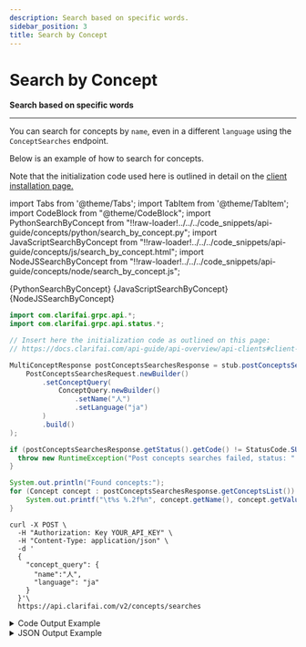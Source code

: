 ```yaml
---
description: Search based on specific words.
sidebar_position: 3
title: Search by Concept
---
```


# Search by Concept

**Search based on specific words**
<hr />

You can search for concepts by `name`, even in a different `language` using the `ConceptSearches` endpoint.

Below is an example of how to search for concepts.

Note that the initialization code used here is outlined in detail on the [client installation page.](https://docs.clarifai.com/api-guide/api-overview/api-clients/#client-installation-instructions)


import Tabs from '@theme/Tabs';
import TabItem from '@theme/TabItem';
import CodeBlock from "@theme/CodeBlock";
import PythonSearchByConcept from "!!raw-loader!../../../code_snippets/api-guide/concepts/python/search_by_concept.py";
import JavaScriptSearchByConcept from "!!raw-loader!../../../code_snippets/api-guide/concepts/js/search_by_concept.html";
import NodeJSSearchByConcept from "!!raw-loader!../../../code_snippets/api-guide/concepts/node/search_by_concept.js";

<Tabs>

<TabItem value="python" label="Python">
    <CodeBlock className="language-python">{PythonSearchByConcept}</CodeBlock>
</TabItem>

<TabItem value="js_rest" label="JavaScript (REST)">
    <CodeBlock className="language-javascript">{JavaScriptSearchByConcept}</CodeBlock>
</TabItem>

<TabItem value="nodejs" label="NodeJS">
    <CodeBlock className="language-javascript">{NodeJSSearchByConcept}</CodeBlock>
</TabItem>

<TabItem value="java" label="Java">

```java
import com.clarifai.grpc.api.*;
import com.clarifai.grpc.api.status.*;

// Insert here the initialization code as outlined on this page:
// https://docs.clarifai.com/api-guide/api-overview/api-clients#client-installation-instructions

MultiConceptResponse postConceptsSearchesResponse = stub.postConceptsSearches(
    PostConceptsSearchesRequest.newBuilder()
        .setConceptQuery(
            ConceptQuery.newBuilder()
                .setName("人")
                .setLanguage("ja")
        )
        .build()
);

if (postConceptsSearchesResponse.getStatus().getCode() != StatusCode.SUCCESS) {
  throw new RuntimeException("Post concepts searches failed, status: " + postConceptsSearchesResponse.getStatus());
}

System.out.println("Found concepts:");
for (Concept concept : postConceptsSearchesResponse.getConceptsList()) {
    System.out.printf("\t%s %.2f%n", concept.getName(), concept.getValue());
}
```
</TabItem>

<TabItem value="curl" label="cURL">

```text
curl -X POST \
  -H "Authorization: Key YOUR_API_KEY" \
  -H "Content-Type: application/json" \
  -d '
  {
    "concept_query": {
      "name":"人",
      "language": "ja"
    }
  }'\
  https://api.clarifai.com/v2/concepts/searches
```
</TabItem>

</Tabs>

<details>
  <summary>Code Output Example</summary>

```text
Found concepts:
	人 1.00
	人 1.00
```
</details>

<details>
  <summary>JSON Output Example</summary>

```javascript
status {
  code: SUCCESS
  description: "Ok"
  req_id: "6e24dbc1e4977bd6f4092d0c72169a68"
}
concepts {
  id: "ai_ZKJ48TFz"
  name: "\344\272\272"
  value: 1.0
  created_at {
    seconds: 1458214981
    nanos: 223962000
  }
  language: "ja"
  app_id: "main"
  visibility {
    gettable: PUBLIC
  }
  user_id: "clarifai"
}
concepts {
  id: "ai_l8TKp2h5"
  name: "\344\272\272"
  value: 1.0
  created_at {
    seconds: 1458214981
    nanos: 223962000
  }
  language: "ja"
  app_id: "main"
  visibility {
    gettable: PUBLIC
  }
  user_id: "clarifai"
}

```
</details>
